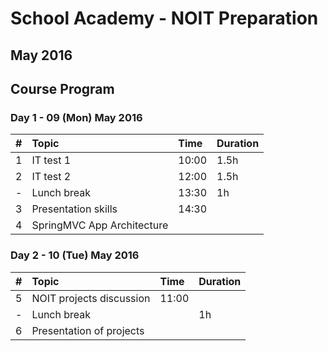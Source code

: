 # School Academy - NOIT Preparation
## May 2016

## Course Program

### Day 1 - 09 (Mon) May 2016

| #    | Topic                      | Time  | Duration |
| ---- | :------------------------- | :---- |:---------|
| 1    | IT test 1                  | 10:00 | 1.5h     |
| 2    | IT test 2                  | 12:00 | 1.5h     |
| -    | Lunch break                | 13:30 | 1h       |
| 3    | Presentation skills        | 14:30 |          |
| 4    | SpringMVC App Architecture |       |          |

### Day 2 - 10 (Tue) May 2016

| #    | Topic                    | Time  | Duration |
| ---- | :------------------------|:------|:---------|
| 5    | NOIT projects discussion | 11:00 |          |
| -    | Lunch break              |       | 1h       |  
| 6    | Presentation of projects |       |          |
